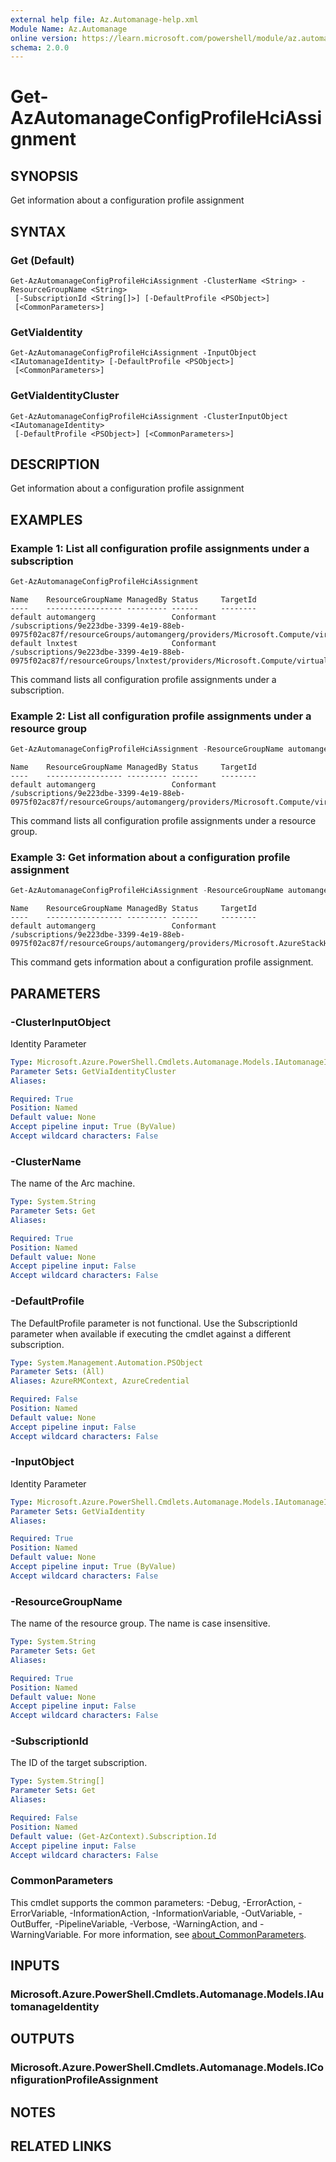 ```yaml
---
external help file: Az.Automanage-help.xml
Module Name: Az.Automanage
online version: https://learn.microsoft.com/powershell/module/az.automanage/get-azautomanageconfigprofilehciassignment
schema: 2.0.0
---
```


# Get-AzAutomanageConfigProfileHciAssignment

## SYNOPSIS
Get information about a configuration profile assignment

## SYNTAX

### Get (Default)
```
Get-AzAutomanageConfigProfileHciAssignment -ClusterName <String> -ResourceGroupName <String>
 [-SubscriptionId <String[]>] [-DefaultProfile <PSObject>]
 [<CommonParameters>]
```

### GetViaIdentity
```
Get-AzAutomanageConfigProfileHciAssignment -InputObject <IAutomanageIdentity> [-DefaultProfile <PSObject>]
 [<CommonParameters>]
```

### GetViaIdentityCluster
```
Get-AzAutomanageConfigProfileHciAssignment -ClusterInputObject <IAutomanageIdentity>
 [-DefaultProfile <PSObject>] [<CommonParameters>]
```

## DESCRIPTION
Get information about a configuration profile assignment

## EXAMPLES

### Example 1: List all configuration profile assignments under a subscription
```powershell
Get-AzAutomanageConfigProfileHciAssignment
```

```output
Name    ResourceGroupName ManagedBy Status     TargetId
----    ----------------- --------- ------     --------
default automangerg                 Conformant /subscriptions/9e223dbe-3399-4e19-88eb-0975f02ac87f/resourceGroups/automangerg/providers/Microsoft.Compute/virtualMachines/aglinuxvm
default lnxtest                     Conformant /subscriptions/9e223dbe-3399-4e19-88eb-0975f02ac87f/resourceGroups/lnxtest/providers/Microsoft.Compute/virtualMachines/advisortest2
```

This command lists all configuration profile assignments under a subscription.

### Example 2: List all configuration profile assignments under a resource group
```powershell
Get-AzAutomanageConfigProfileHciAssignment -ResourceGroupName automangerg
```

```output
Name    ResourceGroupName ManagedBy Status     TargetId
----    ----------------- --------- ------     --------
default automangerg                 Conformant /subscriptions/9e223dbe-3399-4e19-88eb-0975f02ac87f/resourceGroups/automangerg/providers/Microsoft.Compute/virtualMachines/aglinuxvm
```

This command lists all configuration profile assignments under a resource group.

### Example 3: Get information about a configuration profile assignment
```powershell
Get-AzAutomanageConfigProfileHciAssignment -ResourceGroupName automangerg -ClusterName aglinuxclusters
```

```output
Name    ResourceGroupName ManagedBy Status     TargetId
----    ----------------- --------- ------     --------
default automangerg                 Conformant /subscriptions/9e223dbe-3399-4e19-88eb-0975f02ac87f/resourceGroups/automangerg/providers/Microsoft.AzureStackHci/clusters/aglinuxclusters
```

This command gets information about a configuration profile assignment.

## PARAMETERS

### -ClusterInputObject
Identity Parameter

```yaml
Type: Microsoft.Azure.PowerShell.Cmdlets.Automanage.Models.IAutomanageIdentity
Parameter Sets: GetViaIdentityCluster
Aliases:

Required: True
Position: Named
Default value: None
Accept pipeline input: True (ByValue)
Accept wildcard characters: False
```

### -ClusterName
The name of the Arc machine.

```yaml
Type: System.String
Parameter Sets: Get
Aliases:

Required: True
Position: Named
Default value: None
Accept pipeline input: False
Accept wildcard characters: False
```

### -DefaultProfile
The DefaultProfile parameter is not functional.
Use the SubscriptionId parameter when available if executing the cmdlet against a different subscription.

```yaml
Type: System.Management.Automation.PSObject
Parameter Sets: (All)
Aliases: AzureRMContext, AzureCredential

Required: False
Position: Named
Default value: None
Accept pipeline input: False
Accept wildcard characters: False
```

### -InputObject
Identity Parameter

```yaml
Type: Microsoft.Azure.PowerShell.Cmdlets.Automanage.Models.IAutomanageIdentity
Parameter Sets: GetViaIdentity
Aliases:

Required: True
Position: Named
Default value: None
Accept pipeline input: True (ByValue)
Accept wildcard characters: False
```

### -ResourceGroupName
The name of the resource group.
The name is case insensitive.

```yaml
Type: System.String
Parameter Sets: Get
Aliases:

Required: True
Position: Named
Default value: None
Accept pipeline input: False
Accept wildcard characters: False
```

### -SubscriptionId
The ID of the target subscription.

```yaml
Type: System.String[]
Parameter Sets: Get
Aliases:

Required: False
Position: Named
Default value: (Get-AzContext).Subscription.Id
Accept pipeline input: False
Accept wildcard characters: False
```

### CommonParameters
This cmdlet supports the common parameters: -Debug, -ErrorAction, -ErrorVariable, -InformationAction, -InformationVariable, -OutVariable, -OutBuffer, -PipelineVariable, -Verbose, -WarningAction, and -WarningVariable. For more information, see [about_CommonParameters](http://go.microsoft.com/fwlink/?LinkID=113216).

## INPUTS

### Microsoft.Azure.PowerShell.Cmdlets.Automanage.Models.IAutomanageIdentity

## OUTPUTS

### Microsoft.Azure.PowerShell.Cmdlets.Automanage.Models.IConfigurationProfileAssignment

## NOTES

## RELATED LINKS

